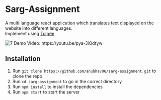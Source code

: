 # Sarg-Assignment

A multi language react application which translates text displayed on the website into different languages.  
Implement using [Tolgee](https://tolgee.io/)  


<img src="https://i.ibb.co/12N4dh0/7.png" alt="7" border="0">
Demo Video: https://youtu.be/pya-3iOdtyw



## Installation

1. Run `git clone https://github.com/anubhav06/sarg-assignment.git` to clone the repo
2. Run `cd sarg-assignment` to go in the correct directory
3. Run `npm install` to install the dependencies
4. Run `npm start` to start the server
